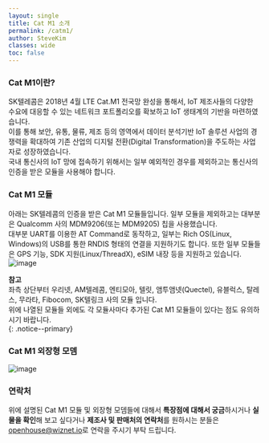 ```yaml
---
layout: single
title: Cat M1 소개 
permalink: /catm1/
author: SteveKim
classes: wide
toc: false
---
```


### Cat M1이란?
SK텔레콤은 2018년 4월 LTE Cat.M1 전국망 완성을 통해서, IoT 제조사들의 다양한 수요에 대응할 수 있는 네트워크 포트폴리오를 확보하고 IoT 생태계의 기반을 마련하였습니다.    
이를 통해 보안, 유통, 물류, 제조 등의 영역에서 데이터 분석기반 IoT 솔루션 사업의 경쟁력을 확대하여 기존 산업의 디지털 전환(Digital Transformation)을 주도하는 사업자로 성장하였습니다.   
국내 통신사의 IoT 망에 접속하기 위해서는 일부 예외적인 경우를 제외하고는 통신사의 인증을 받은 모듈을 사용해야 합니다.   

### Cat M1 모듈
아래는 SK텔레콤의 인증을 받은 Cat M1 모듈들입니다. 일부 모듈을 제외하고는 대부분은 Qualcomm 사의 MDM9206(또는 MDM9205) 칩을 사용했습니다.    
대부분 UART를 이용한 AT Command로 동작하고, 일부는 Rich OS(Linux, Windows)의 USB를 통한 RNDIS 형태의 연결을 지원하기도 합니다. 또한 일부 모듈들은 GPS 기능, SDK 지원(Linux/ThreadX), eSIM 내장 등을 지원하고 있습니다.  
![image](https://user-images.githubusercontent.com/2126804/156312045-4ef46999-fb46-4c0d-99a4-3a4fa493160a.png)

**참고**    
좌측 상단부터 우리넷, AM텔레콤, 엔티모아, 텔릿, 앰투앰넷(Quectel), 유블럭스, 탈레스, 무라타, Fibocom, SK텔링크 사의 모듈 입니다.   
위에 나열된 모듈들 외에도 각 모듈사마다 추가된 Cat M1 모듈들이 있다는 점도 유의하시기 바랍니다.   
{: .notice--primary}


### Cat M1 외장형 모뎀
![image](https://user-images.githubusercontent.com/2126804/156312073-28cdd341-4ff2-45a9-a517-ef46c96cf021.png)

### 연락처
위에 설명된 Cat M1 모듈 및 외장형 모뎀들에 대해서 **특장점에 대해서 궁금**하시거나 **실물을 확인**해 보고 싶다거나 **제조사 및 판매처의 연락처**를 원하시는 분들은 [openhouse@wiznet.io](mailto:openhouse@wiznet.io)로 연락을 주시기 부탁 드립니다.    
